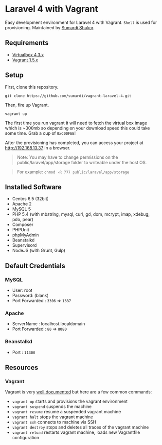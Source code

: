 # Laravel 4 with Vagrant
Easy development environment for Laravel 4 with Vagrant. `Shell` is used for provisioning. Maintained by [Sumardi Shukor](https://about.me/sumardi).

## Requirements
* [Virtualbox 4.3.x](https://www.virtualbox.org/wiki/Downloads)
* [Vagrant 1.5.x](https://www.vagrantup.com/downloads.html)

## Setup

First, clone this repository.
```
git clone https://github.com/sumardi/vagrant-laravel-4.git
```
Then, fire up Vagrant.
```
vagrant up
```

The first time you run vagrant it will need to fetch the virtual box image which is ~300mb so depending on your download speed this could take some time. Grab a cup of `0xC00FEE`!

After the provisioning has completed, you can access your project at http://192.168.13.37 in a browser.

> Note: You may have to change permissions on the public/laravel/app/storage folder to writeable under the host OS.

> For example: `chmod -R 777 public/laravel/app/storage`

## Installed Software

* Centos 6.5 (32bit)
* Apache 2
* MySQL 5
* PHP 5.4 (with mbstring, mysql, curl, gd, dom, mcrypt, imap, xdebug, pdo, pear)
* Composer
* PHPUnit
* phpMyAdmin
* Beanstalkd
* Supervisord
* NodeJS (with Grunt, Gulp)

## Default Credentials
### MySQL
* User: root
* Password: (blank)
* Port Forwarded : `3306` => `1337`

### Apache
* ServerName : localhost.localdomain
* Port Forwarded : `80` => `8080`

### Beanstalkd
* Port : `11300`

## Resources

### Vagrant

Vagrant is very [well documented](http://docs.vagrantup.com/v2/) but here are a few common commands:

* `vagrant up` starts and provisions the vagrant environment
* `vagrant suspend` suspends the machine
* `vagrant resume` resume a suspended vagrant machine
* `vagrant halt` stops the vagrant machine
* `vagrant ssh` connects to machine via SSH
* `vagrant destroy` stops and deletes all traces of the vagrant machine
* `vagrant reload` restarts vagrant machine, loads new Vagrantfile configuration
